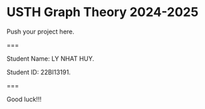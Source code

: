 # USTH Graph Theory 2024-2025

Push your project here.

===

Student Name: LY NHAT HUY.

Student ID: 22BI13191.

===

Good luck!!!
